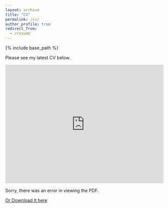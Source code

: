 ```yaml
---
layout: archive
title: "CV"
permalink: /cv/
author_profile: true
redirect_from:
  - /resume
---
```


{% include base_path %}

Please see my latest CV below.

<embed src="https://drive.google.com/viewerng/
viewer?embedded=true&url=/files/James_Wilsenach_CV_Latest.pdf" width="500" height="375">

<object width="400" height="500" type="application/pdf" data="/files/James_Wilsenach_CV_Latest.pdf?#zoom=85&scrollbar=0&toolbar=0&navpanes=0">
    <p>Sorry, there was an error in viewing the PDF.</p>
</object>

[Or Download It here](/files/James_Wilsenach_CV_Latest.pdf)

<!-- Education
======
* B.S. in GitHub, GitHub University, 2012
* M.S. in Jekyll, GitHub University, 2014
* Ph.D in Version Control Theory, GitHub University, 2018 (expected)

Work experience
======
* Summer 2015: Research Assistant
  * Github University
  * Duties included: Tagging issues
  * Supervisor: Professor Git

* Fall 2015: Research Assistant
  * Github University
  * Duties included: Merging pull requests
  * Supervisor: Professor Hub
  
Skills
======
* Skill 1
* Skill 2
  * Sub-skill 2.1
  * Sub-skill 2.2
  * Sub-skill 2.3
* Skill 3

Publications
======
  <ul>{% for post in site.publications %}
    {% include archive-single-cv.html %}
  {% endfor %}</ul>
  
Talks
======
  <ul>{% for post in site.talks %}
    {% include archive-single-talk-cv.html %}
  {% endfor %}</ul>
  
Teaching
======
  <ul>{% for post in site.teaching %}
    {% include archive-single-cv.html %}
  {% endfor %}</ul>
  
Service and leadership
======
* Currently signed in to 43 different slack teams
 -->
